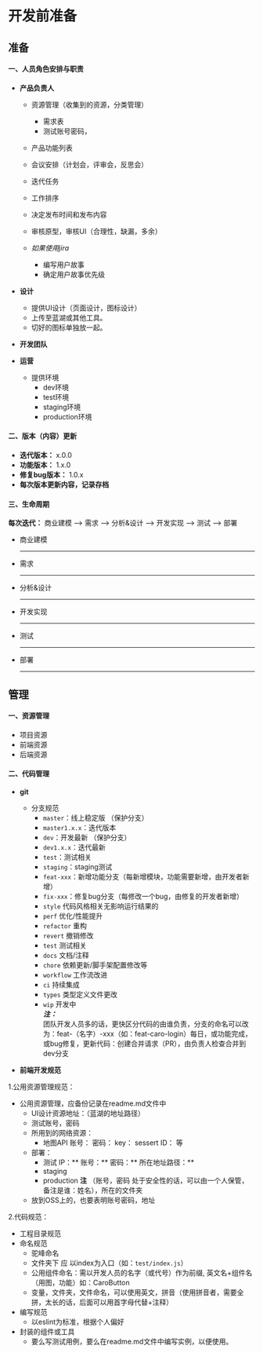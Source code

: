 # 开发前准备

## 准备
#### 一、人员角色安排与职责
- **产品负责人**
	- 资源管理（收集到的资源，分类管理）
		- 需求表
		- 测试账号密码，
	- 产品功能列表
	- 会议安排（计划会，评审会，反思会）
	- 迭代任务
	- 工作排序
	- 决定发布时间和发布内容
	- 审核原型，审核UI（合理性，缺漏，多余）

	- *如果使用jira*
	   - 编写用户故事
	   - 确定用户故事优先级

- **设计**
	- 提供UI设计（页面设计，图标设计）
	- 上传至蓝湖或其他工具。
	- 切好的图标单独放一起。

- **开发团队**
- **运营**
	- 提供环境
		- dev环境
		- test环境
		- staging环境
		- production环境

#### 二、版本（内容）更新
- **迭代版本：** x.0.0
- **功能版本：** 1.x.0
- **修复bug版本：** 1.0.x
- **每次版本更新内容，记录存档**

#### 三、生命周期
**每次迭代：**  商业建模 --> 需求 --> 分析&设计 --> 开发实现 --> 测试 --> 部署
- 商业建模
	***
- 需求
	***
- 分析&设计
	***
- 开发实现
	***
- 测试
	***
- 部署
	***

## 管理
#### 一、资源管理
- 项目资源
- 前端资源
- 后端资源

#### 二、代码管理
- **git**
	- 分支规范
		- `master`：线上稳定版 （保护分支）
		- `master1.x.x`：迭代版本
		- `dev`：开发最新 （保护分支）
		- `dev1.x.x`：迭代最新
		- `test`：测试相关
		- `staging`：staging测试
		- `feat-xxx`：新增功能分支（每新增模块，功能需要新增，由开发者新增）
		- `fix-xxx`：修复bug分支（每修改一个bug，由修复的开发者新增）
		- `style` 代码风格相关无影响运行结果的
		- `perf` 优化/性能提升
		- `refactor` 重构
		- `revert` 撤销修改
		- `test` 测试相关
		- `docs` 文档/注释
		- `chore` 依赖更新/脚手架配置修改等
		- `workflow` 工作流改进
		- `ci` 持续集成
		- `types` 类型定义文件更改
		- `wip` 开发中  
***注：***  
团队开发人员多的话，更快区分代码的由谁负责，分支的命名可以改为：feat-（名字）-xxx（如：feat-caro-login）每日，或功能完成，或bug修复，更新代码：创建合并请求（PR），由负责人检查合并到dev分支

- **前端开发规范**

1.公用资源管理规范：

- 公用资源管理，应备份记录在readme.md文件中
	- UI设计资源地址：（蓝湖的地址路径）
	- 测试账号，密码
	- 所用到的网络资源：
		- 地图API
			账号： 
			密码：
			key：
			sessert ID：
			等
	- 部署：
		- 测试 
			IP：**
			账号：**
			密码：**
			所在地址路径：**
		- staging
		- production
		**注**  （账号，密码 处于安全性的话，可以由一个人保管，备注是谁：姓名），所在的文件夹
	- 放到OSS上的，也要表明账号密码，地址

2.代码规范：

- 工程目录规范
- 命名规范
	- 驼峰命名
	- 文件夹下 应 以index为入口（如：`test/index.js`）
	- 公用组件命名：需以开发人员的名字（或代号）作为前缀, 英文名+组件名（用图，功能）如：CaroButton
	- 变量，文件夹，文件命名，可以使用英文，拼音（使用拼音者，需要全拼，太长的话，后面可以用首字母代替+注释）
- 编写规范
	- 以eslint为标准，根据个人偏好
- 封装的组件或工具
	- 要么写测试用例，要么在readme.md文件中编写实例，以便使用。
